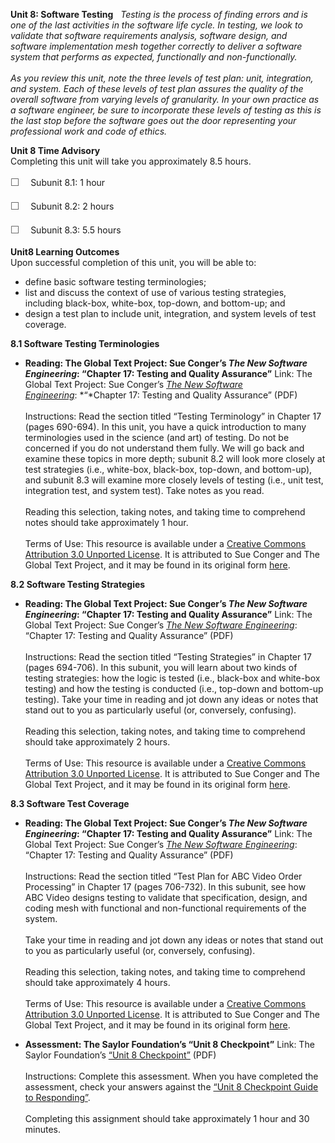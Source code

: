 **Unit 8: Software Testing** <span id="8"></span> 
*Testing is the process of finding errors and is one of the last
activities in the software life cycle. In testing, we look to validate
that software requirements analysis, software design, and software
implementation mesh together correctly to deliver a software system that
performs as expected, functionally and non-functionally.*  
    
 *As you review this unit, note the three levels of test plan: unit,
integration, and system. Each of these levels of test plan assures the
quality of the overall software from varying levels of granularity. In
your own practice as a software engineer, be sure to incorporate these
levels of testing as this is the last stop before the software goes out
the door representing your professional work and code of ethics.*

**Unit 8 Time Advisory**  
Completing this unit will take you approximately 8.5 hours.  
  
 <span
style="color: rgb(85, 85, 85); font-family: 'Myriad Pro', 'Gill Sans', 'Gill Sans MT', Calibri, sans-serif; font-size: 16px; line-height: 24px;">☐
   </span>Subunit 8.1: 1 hour  
  
 <span
style="color: rgb(85, 85, 85); font-family: 'Myriad Pro', 'Gill Sans', 'Gill Sans MT', Calibri, sans-serif; font-size: 16px; line-height: 24px;">☐
   </span>Subunit 8.2: 2 hours  
  
 <span
style="color: rgb(85, 85, 85); font-family: 'Myriad Pro', 'Gill Sans', 'Gill Sans MT', Calibri, sans-serif; font-size: 16px; line-height: 24px;">☐
   </span>Subunit 8.3: 5.5 hours

**Unit8 Learning Outcomes**  
Upon successful completion of this unit, you will be able to:  
-   define basic software testing terminologies;
-   list and discuss the context of use of various testing strategies,
    including black-box, white-box, top-down, and bottom-up; and
-   design a test plan to include unit, integration, and system levels
    of test coverage.

**8.1 Software Testing Terminologies** <span id="8.1"></span> 
-   **Reading: The Global Text Project: Sue Conger’s *The New Software
    Engineering*: “Chapter 17: Testing and Quality Assurance”**
    Link: The Global Text Project: Sue Conger’s [*The New Software
    Engineering*](http://dl.dropbox.com/u/31779972/The%20New%20Software%20Engineering.pdf): *“*Chapter
    17: Testing and Quality Assurance” (PDF)  
        
     Instructions: Read the section titled “Testing Terminology” in
    Chapter 17 (pages 690-694). In this unit, you have a quick
    introduction to many terminologies used in the science (and art) of
    testing. Do not be concerned if you do not understand them fully. We
    will go back and examine these topics in more depth; subunit 8.2
    will look more closely at test strategies (i.e., white-box,
    black-box, top-down, and bottom-up), and subunit 8.3 will examine
    more closely levels of testing (i.e., unit test, integration test,
    and system test). Take notes as you read.  
        
     Reading this selection, taking notes, and taking time to comprehend
    notes should take approximately 1 hour.  
        
     Terms of Use: This resource is available under a [Creative Commons
    Attribution 3.0 Unported
    License](http://creativecommons.org/licenses/by/3.0/). It is
    attributed to Sue Conger and The Global Text Project, and it may be
    found in its original
    form [here](http://dl.dropbox.com/u/31779972/The%20New%20Software%20Engineering.pdf).

**8.2 Software Testing Strategies** <span id="8.2"></span> 
-   **Reading: The Global Text Project: Sue Conger’s *The New Software
    Engineering*: “Chapter 17: Testing and Quality Assurance”**
    Link: The Global Text Project: Sue Conger’s [*The New Software
    Engineering*](http://dl.dropbox.com/u/31779972/The%20New%20Software%20Engineering.pdf):
    “Chapter 17: Testing and Quality Assurance” (PDF)  
        
     Instructions: Read the section titled “Testing Strategies” in
    Chapter 17 (pages 694-706). In this subunit, you will learn about
    two kinds of testing strategies: how the logic is tested (i.e.,
    black-box and white-box testing) and how the testing is conducted
    (i.e., top-down and bottom-up testing). Take your time in reading
    and jot down any ideas or notes that stand out to you as
    particularly useful (or, conversely, confusing).  
        
     Reading this selection, taking notes, and taking time to comprehend
    should take approximately 2 hours.  
        
     Terms of Use: This resource is available under a [Creative Commons
    Attribution 3.0 Unported
    License](http://creativecommons.org/licenses/by/3.0/). It is
    attributed to Sue Conger and The Global Text Project, and it may be
    found in its original form
    [here](http://dl.dropbox.com/u/31779972/The%20New%20Software%20Engineering.pdf).

**8.3 Software Test Coverage** <span id="8.3"></span> 
-   **Reading: The Global Text Project: Sue Conger’s *The New Software
    Engineering*: “Chapter 17: Testing and Quality Assurance”**
    Link: The Global Text Project: Sue Conger’s [*The New Software
    Engineering*](http://dl.dropbox.com/u/31779972/The%20New%20Software%20Engineering.pdf):
    “Chapter 17: Testing and Quality Assurance” (PDF)  
        
     Instructions: Read the section titled “Test Plan for ABC Video
    Order Processing” in Chapter 17 (pages 706-732). In this subunit,
    see how ABC Video designs testing to validate that specification,
    design, and coding mesh with functional and non-functional
    requirements of the system.  
        
     Take your time in reading and jot down any ideas or notes that
    stand out to you as particularly useful (or, conversely,
    confusing).  
        
     Reading this selection, taking notes, and taking time to comprehend
    should take approximately 4 hours.  
        
     Terms of Use: This resource is available under a [Creative Commons
    Attribution 3.0 Unported
    License](http://creativecommons.org/licenses/by/3.0/). It is
    attributed to Sue Conger and The Global Text Project, and it may be
    found in its original form
    [here](http://dl.dropbox.com/u/31779972/The%20New%20Software%20Engineering.pdf).

-   **Assessment: The Saylor Foundation’s “Unit 8 Checkpoint”**
    Link: The Saylor Foundation’s [“Unit 8
    Checkpoint”](http://www.saylor.org/site/wp-content/uploads/2013/10/CS302-OC-Unit-8-PRVFINAL.pdf) (PDF)  
        
     Instructions: Complete this assessment. When you have completed the
    assessment, check your answers against the [“Unit 8 Checkpoint Guide
    to
    Responding”](http://www.saylor.org/site/wp-content/uploads/2013/10/CS302-OC-Unit-8-Answer-Key-PRVFINAL.pdf).  
        
     Completing this assignment should take approximately 1 hour and 30
    minutes.


